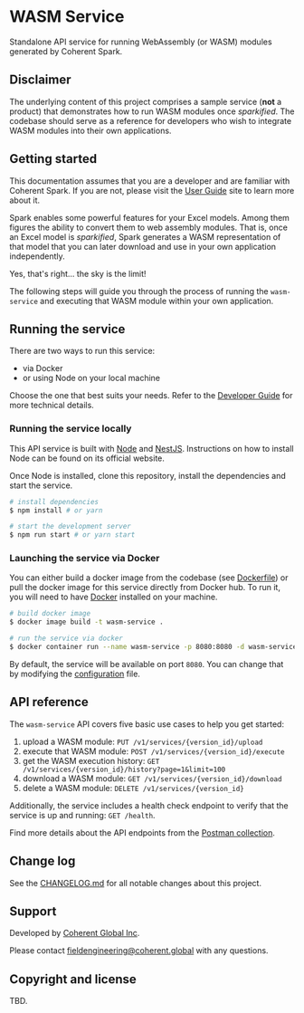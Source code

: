 # WASM Service

Standalone API service for running WebAssembly (or WASM) modules generated by
Coherent Spark.

## Disclaimer

The underlying content of this project comprises a sample service (**not** a
product) that demonstrates how to run WASM modules once _sparkified_. The codebase
should serve as a reference for developers who wish to integrate WASM modules into
their own applications.

## Getting started

This documentation assumes that you are a developer and are familiar with Coherent
Spark. If you are not, please visit the [User Guide][user-guide] site to learn
more about it.

Spark enables some powerful features for your Excel models. Among them figures
the ability to convert them to web assembly modules. That is, once an Excel model
is _sparkified_, Spark generates a WASM representation of that model that you can
later download and use in your own application independently.

Yes, that's right... the sky is the limit!

The following steps will guide you through the process of running the `wasm-service`
and executing that WASM module within your own application.

## Running the service

There are two ways to run this service:

- via Docker
- or using Node on your local machine

Choose the one that best suits your needs. Refer to the [Developer Guide](docs/DEVELOPER.md)
for more technical details.

### Running the service locally

This API service is built with [Node](https://nodejs.org) and [NestJS](https://nestjs.com/).
Instructions on how to install Node can be found on its official website.

Once Node is installed, clone this repository, install the dependencies and start
the service.

```bash
# install dependencies
$ npm install # or yarn

# start the development server
$ npm run start # or yarn start
```

### Launching the service via Docker

You can either build a docker image from the codebase (see [Dockerfile](Dockerfile))
or pull the docker image for this service directly from Docker hub. To run it,
you will need to have [Docker](https://www.docker.com/) installed on your machine.

```bash
# build docker image
$ docker image build -t wasm-service .

# run the service via docker
$ docker container run --name wasm-service -p 8080:8080 -d wasm-service
```

By default, the service will be available on port `8080`. You can change that
by modifying the [configuration](.config/config.yml) file.

## API reference

The `wasm-service` API covers five basic use cases to help you get started:

1. upload a WASM module: `PUT /v1/services/{version_id}/upload`
2. execute that WASM module: `POST /v1/services/{version_id}/execute`
3. get the WASM execution history: `GET /v1/services/{version_id}/history?page=1&limit=100`
4. download a WASM module: `GET /v1/services/{version_id}/download`
5. delete a WASM module: `DELETE /v1/services/{version_id}`

Additionally, the service includes a health check endpoint to verify that the
service is up and running: `GET /health`.

Find more details about the API endpoints from the [Postman collection](docs/postman-collection.json).

## Change log

See the [CHANGELOG.md](CHANGELOG.md) for all notable changes about this project.

## Support

Developed by [Coherent Global Inc][coherent-site].

Please contact <fieldengineering@coherent.global> with any questions.

## Copyright and license

TBD.

<!-- References -->

[coherent-site]: https://www.coherent.global
[user-guide]: https://coherent.gitbook.io/spark/T1wG85lxdoEsRrNQJvPj/
